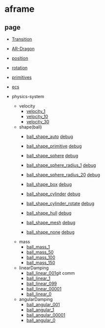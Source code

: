 # aframe

## page

- [Transition](https://k38.github.io/aframe/transition/)
- [AR-Dragon](https://k38.github.io/aframe/ar_dragon/)

- [position](https://k38.github.io/aframe/position/)
- [rotation](https://k38.github.io/aframe/rotation/)
- [primitives](https://k38.github.io/aframe/primitives/)
- [ecs](https://k38.github.io/aframe/ecs/)

- physics-system
    - velocity
        - [velocity_1](https://k38.github.io/aframe/physics-system/velocity_1.html)
        - [velocity_10](https://k38.github.io/aframe/physics-system/velocity_10.html)
        - [velocity_30](https://k38.github.io/aframe/physics-system/velocity_30.html)
    - shape(ball)
        - [ball_shape_auto](https://k38.github.io/aframe/physics-system/ball_shape_auto.html) [debug](https://k38.github.io/aframe/physics-system/ball_shape_auto_debug.html)
        - [ball_shape_primitive](https://k38.github.io/aframe/physics-system/ball_shape_primitive.html) [debug](https://k38.github.io/aframe/physics-system/ball_shape_primitive_debug.html)
        - [ball_shape_sphere](https://k38.github.io/aframe/physics-system/ball_shape_sphere.html) [debug](https://k38.github.io/aframe/physics-system/ball_shape_sphere_debug.html)
        - [ball_shape_sphere_radius_1](https://k38.github.io/aframe/physics-system/ball_shape_sphere_radius_1.html) [debug](https://k38.github.io/aframe/physics-system/ball_shape_sphere_radius_1_debug.html)
        - [ball_shape_sphere_radius_20](https://k38.github.io/aframe/physics-system/ball_shape_sphere_radius_20.html) [debug](https://k38.github.io/aframe/physics-system/ball_shape_sphere_radius_20_debug.html)

        - [ball_shape_box](https://k38.github.io/aframe/physics-system/ball_shape_box.html) [debug](https://k38.github.io/aframe/physics-system/ball_shape_box_debug.html)
        - [ball_shape_cylinder](https://k38.github.io/aframe/physics-system/ball_shape_cylinder.html) [debug](https://k38.github.io/aframe/physics-system/ball_shape_cylinder_debug.html)
        - [ball_shape_cylinder_rotate](https://k38.github.io/aframe/physics-system/ball_shape_cylinder_rotate.html) [debug](https://k38.github.io/aframe/physics-system/ball_shape_cylinder_rotate_debug.html)
        - [ball_shape_hull](https://k38.github.io/aframe/physics-system/ball_shape_hull.html) [debug](https://k38.github.io/aframe/physics-system/ball_shape_hull_debug.html)

        - [ball_shape_mesh](https://k38.github.io/aframe/physics-system/ball_shape_mesh.html) [debug](https://k38.github.io/aframe/physics-system/ball_shape_mesh_debug.html)
        - [ball_shape_none](https://k38.github.io/aframe/physics-system/ball_shape_none.html) [debug](https://k38.github.io/aframe/physics-system/ball_shape_none_debug.html)
    - mass
        - [ball_mass_1](https://k38.github.io/aframe/physics-system/ball_mass_1.html)
        - [ball_mass_50](https://k38.github.io/aframe/physics-system/ball_mass_50.html)
        - [ball_mass_100](https://k38.github.io/aframe/physics-system/ball_mass_100.html)
        - [ball_mass_150](https://k38.github.io/aframe/physics-system/ball_mass_150.html)
    - linearDamping
        - [ball_linear_001](https://k38.github.io/aframe/physics-system/ball_linear_001.html)git comm
        - [ball_linear_1](https://k38.github.io/aframe/physics-system/ball_linear_1.html)
        - [ball_linear_099](https://k38.github.io/aframe/physics-system/ball_linear_099.html)
        - [ball_linear_00001](https://k38.github.io/aframe/physics-system/ball_linear_00001.html)
        - [ball_linear_0](https://k38.github.io/aframe/physics-system/ball_linear_0.html)
    - angularDamping
        - [ball_angular_001](https://k38.github.io/aframe/physics-system/ball_angular_001.html)
        - [ball_angular_1](https://k38.github.io/aframe/physics-system/ball_angular_1.html)
        - [ball_angular_00001](https://k38.github.io/aframe/physics-system/ball_angular_00001.html)
        - [ball_angular_0](https://k38.github.io/aframe/physics-system/ball_angular_0.html)
